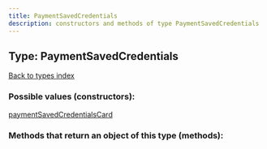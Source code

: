 ```yaml
---
title: PaymentSavedCredentials
description: constructors and methods of type PaymentSavedCredentials
---
```

## Type: PaymentSavedCredentials  
[Back to types index](index.md)



### Possible values (constructors):

[paymentSavedCredentialsCard](../constructors/paymentSavedCredentialsCard.md)  



### Methods that return an object of this type (methods):



